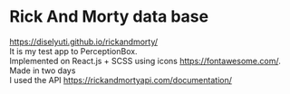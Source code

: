# Rick And Morty data base
https://diselyuti.github.io/rickandmorty/<br />
It is my test app to PerceptionBox. <br />
Implemented on React.js + SCSS using icons https://fontawesome.com/. Made in two days <br />
I used the API https://rickandmortyapi.com/documentation/
